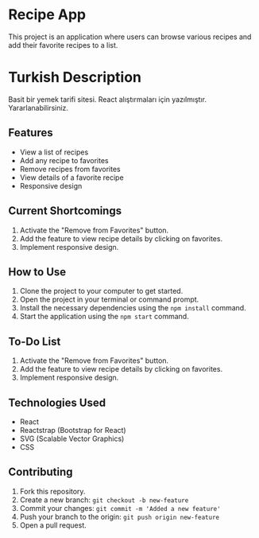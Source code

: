 # Recipe App

This project is an application where users can browse various recipes and add their favorite recipes to a list.

# Turkish Description

Basit bir yemek tarifi sitesi. React alıştırmaları için yazılmıştır. Yararlanabilirsiniz.

## Features

- View a list of recipes
- Add any recipe to favorites
- Remove recipes from favorites
- View details of a favorite recipe
- Responsive design

## Current Shortcomings

1. Activate the "Remove from Favorites" button.
2. Add the feature to view recipe details by clicking on favorites.
3. Implement responsive design.

## How to Use

1. Clone the project to your computer to get started.
2. Open the project in your terminal or command prompt.
3. Install the necessary dependencies using the `npm install` command.
4. Start the application using the `npm start` command.

## To-Do List

1. Activate the "Remove from Favorites" button.
2. Add the feature to view recipe details by clicking on favorites.
3. Implement responsive design.

## Technologies Used

- React
- Reactstrap (Bootstrap for React)
- SVG (Scalable Vector Graphics)
- CSS

## Contributing

1. Fork this repository.
2. Create a new branch: `git checkout -b new-feature`
3. Commit your changes: `git commit -m 'Added a new feature'`
4. Push your branch to the origin: `git push origin new-feature`
5. Open a pull request.
